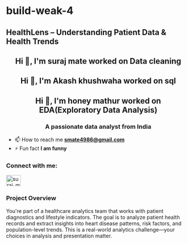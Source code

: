 # build-weak-4

## HealthLens – Understanding Patient Data & Health Trends

<h2 align="center">Hi 👋, I'm suraj mate worked on Data cleaning </h1>
<h2 align="center">Hi 👋, I'm Akash khushwaha worked on sql </h1>
<h2 align="center">Hi 👋, I'm honey mathur worked on EDA(Exploratory Data Analysis)</h1>
<h3 align="center">A passionate data analyst from India</h3>

- 📫 How to reach me **smate4986@gmail.com**
- ⚡ Fun fact **I am funny**
<h3 align="left">Connect with me:</h3>
<p align="left">
<a href="https://instagram.com/suraj_mate_21" target="blank"><img align="center" src="https://raw.githubusercontent.com/rahuldkjain/github-profile-readme-generator/master/src/images/icons/Social/instagram.svg" alt="suraj_mate_21" height="30" width="40" /></a>
</p>

### Project Overview
You're part of a healthcare analytics team that works with patient diagnostics and lifestyle indicators. The goal is to analyze patient health records and extract insights into heart disease patterns, risk factors, and population-level trends. This is a real-world analytics challenge—your choices in analysis and presentation matter.
